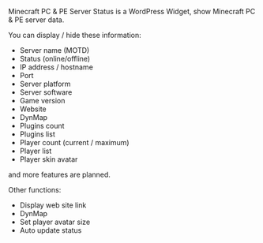 Minecraft PC & PE Server Status is a WordPress Widget, show Minecraft PC & PE server data.

You can display / hide these information:

 * Server name (MOTD)
 * Status (online/offline)
 * IP address / hostname
 * Port
 * Server platform
 * Server software
 * Game version
 * Website
 * DynMap
 * Plugins count
 * Plugins list
 * Player count (current / maximum)
 * Player list
 * Player skin avatar
 
and more features are planned.

Other functions:

 * Display web site link
 * DynMap
 * Set player avatar size
 * Auto update status
